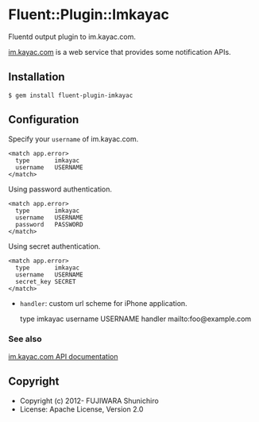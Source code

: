 # Fluent::Plugin::Imkayac

Fluentd output plugin to im.kayac.com.

[im.kayac.com](http://im.kayac.com/) is a web service that provides some notification APIs.

## Installation

    $ gem install fluent-plugin-imkayac

## Configuration

Specify your `username` of im.kayac.com.

    <match app.error>
      type       imkayac
      username   USERNAME
    </match>

Using password authentication.

    <match app.error>
      type       imkayac
      username   USERNAME
      password   PASSWORD
    </match>

Using secret authentication.

    <match app.error>
      type       imkayac
      username   USERNAME
      secret_key SECRET
    </match>

* `handler`: custom url scheme for iPhone application.

    <match app.error>
      type        imkayac
      username    USERNAME
      handler     mailto:foo@example.com
    </match>

### See also

[im.kayac.com API documentation](http://im.kayac.com/#docs)

## Copyright

* Copyright (c) 2012- FUJIWARA Shunichiro
* License: Apache License, Version 2.0
